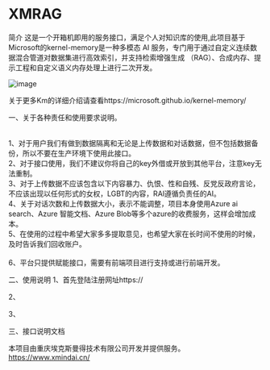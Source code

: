 # XMRAG

简介
这是一个开箱机即用的服务接口，满足个人对知识库的使用,此项目基于Microsoft的kernel-memory是一种多模态 AI 服务，专门用于通过自定义连续数据混合管道对数据集进行高效索引，并支持检索增强生成 （RAG）、合成内存、提示工程和自定义语义内存处理上进行二次开发。


![image](https://github.com/user-attachments/assets/2b9bf9d9-1f1e-45b3-9461-50323b4f7b7f)



关于更多Km的详细介绍请查看https://microsoft.github.io/kernel-memory/


一、关于各种责任和使用要求说明。

<br />1、对于用户我们有做到数据隔离和无论是上传数据和对话数据，但不包括数据备份，所以不要在生产环境下使用此接口。
<br />2、对于接口使用，我们不建议你将自己的key外借或开放到其他平台，注意key无法重制。 
<br />3、对于上传数据不应该包含以下内容暴力、仇恨、性和自残、反党反政府言论，不应该出现以任何形式的女权，LGBT的内容，RAI遵循负责任的AI。
<br />4、关于对话次数和上传数据大小，表示不能调整，项目本身使用Azure ai search、Azure 智能文档、Azure Blob等多个azure的收费服务，这样会增加成本。 
<br />5、在使用的过程中希望大家多多提取意见，也希望大家在长时间不使用的时候，及时告诉我们回收账户。  
<br />6、平台只提供赋能接口，需要有前端项目进行支持或进行前端开发。



二、使用说明
1、首先登陆注册网址https://

2、

3、



三、接口说明文档







本项目由重庆埃克斯曼得技术有限公司开发并提供服务。
https://www.xmindai.cn/
